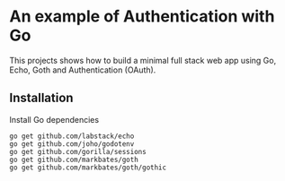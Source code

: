 # An example of Authentication with Go

This projects shows how to build a minimal full stack web app using Go, Echo, Goth and Authentication (OAuth).

## Installation

Install Go dependencies

```
go get github.com/labstack/echo
go get github.com/joho/godotenv
go get github.com/gorilla/sessions
go get github.com/markbates/goth
go get github.com/markbates/goth/gothic
```

